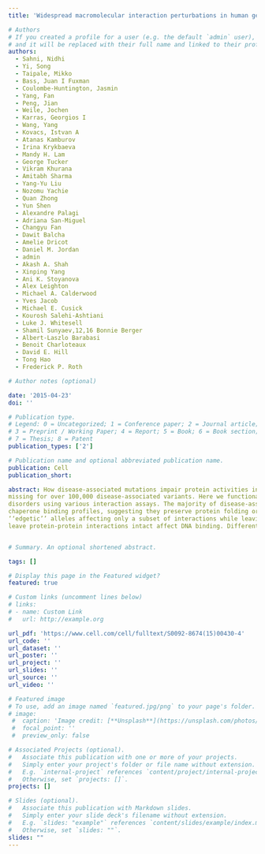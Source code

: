```yaml
---
title: 'Widespread macromolecular interaction perturbations in human genetic disorders'

# Authors
# If you created a profile for a user (e.g. the default `admin` user), write the username (folder name) here
# and it will be replaced with their full name and linked to their profile.
authors:
  - Sahni, Nidhi
  - Yi, Song
  - Taipale, Mikko
  - Bass, Juan I Fuxman
  - Coulombe-Huntington, Jasmin
  - Yang, Fan
  - Peng, Jian
  - Weile, Jochen
  - Karras, Georgios I 
  - Wang, Yang
  - Kovacs, Istvan A
  - Atanas Kamburov
  - Irina Krykbaeva
  - Mandy H. Lam
  - George Tucker
  - Vikram Khurana
  - Amitabh Sharma
  - Yang-Yu Liu
  - Nozomu Yachie
  - Quan Zhong
  - Yun Shen
  - Alexandre Palagi
  - Adriana San-Miguel
  - Changyu Fan
  - Dawit Balcha
  - Amelie Dricot
  - Daniel M. Jordan
  - admin
  - Akash A. Shah
  - Xinping Yang
  - Ani K. Stoyanova
  - Alex Leighton
  - Michael A. Calderwood
  - Yves Jacob
  - Michael E. Cusick
  - Kourosh Salehi-Ashtiani
  - Luke J. Whitesell
  - Shamil Sunyaev,12,16 Bonnie Berger
  - Albert-Laszlo Barabasi
  - Benoit Charloteaux
  - David E. Hill
  - Tong Hao
  - Frederick P. Roth

# Author notes (optional)

date: '2015-04-23'
doi: ''

# Publication type.
# Legend: 0 = Uncategorized; 1 = Conference paper; 2 = Journal article;
# 3 = Preprint / Working Paper; 4 = Report; 5 = Book; 6 = Book section;
# 7 = Thesis; 8 = Patent
publication_types: ['2']

# Publication name and optional abbreviated publication name.
publication: Cell
publication_short:

abstract: How disease-associated mutations impair protein activities in the context of biological networks remains mostly undetermined. Although a few renowned alleles are well characterized, functional information is
missing for over 100,000 disease-associated variants. Here we functionally profile several thousand missense mutations across a spectrum of Mendelian
disorders using various interaction assays. The majority of disease-associated alleles exhibit wild-type
chaperone binding profiles, suggesting they preserve protein folding or stability. While common variants from healthy individuals rarely affect interactions, two-thirds of disease-associated alleles perturb protein-protein interactions, with half corresponding to
‘‘edgetic’’ alleles affecting only a subset of interactions while leaving most other interactions unperturbed. With transcription factors, many alleles that
leave protein-protein interactions intact affect DNA binding. Different mutations in the same gene leading to different interaction profiles often result in distinct disease phenotypes. Thus disease-associated alleles that perturb distinct protein activities rather than grossly affecting folding and stability are relatively widespread.


# Summary. An optional shortened abstract.

tags: []

# Display this page in the Featured widget?
featured: true

# Custom links (uncomment lines below)
# links:
# - name: Custom Link
#   url: http://example.org

url_pdf: 'https://www.cell.com/cell/fulltext/S0092-8674(15)00430-4'
url_code: ''
url_dataset: ''
url_poster: ''
url_project: ''
url_slides: ''
url_source: ''
url_video: ''

# Featured image
# To use, add an image named `featured.jpg/png` to your page's folder.
# image:
 #  caption: 'Image credit: [**Unsplash**](https://unsplash.com/photos/pLCdAaMFLTE)'
 #  focal_point: ''
 #  preview_only: false

# Associated Projects (optional).
#   Associate this publication with one or more of your projects.
#   Simply enter your project's folder or file name without extension.
#   E.g. `internal-project` references `content/project/internal-project/index.md`.
#   Otherwise, set `projects: []`.
projects: []

# Slides (optional).
#   Associate this publication with Markdown slides.
#   Simply enter your slide deck's filename without extension.
#   E.g. `slides: "example"` references `content/slides/example/index.md`.
#   Otherwise, set `slides: ""`.
slides: ""
---
```

